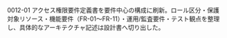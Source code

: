 0012-01 アクセス権限要件定義書を要件中心の構成に刷新。ロール区分・保護対象リソース・機能要件（FR-01〜FR-11）・運用/監査要件・テスト観点を整理し、具体的なアーキテクチャ記述は設計書へ切り出した。
